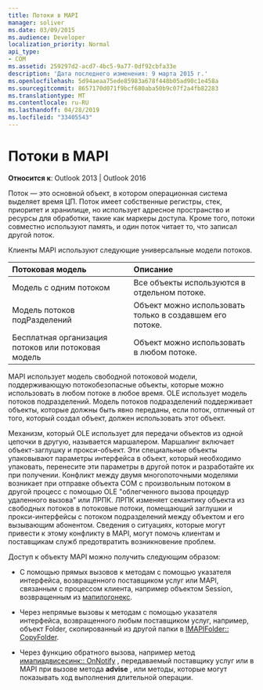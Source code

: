 ```yaml
---
title: Потоки в MAPI
manager: soliver
ms.date: 03/09/2015
ms.audience: Developer
localization_priority: Normal
api_type:
- COM
ms.assetid: 259297d2-acd7-4bc5-9a77-0df92cbfa33e
description: 'Дата последнего изменения: 9 марта 2015 г.'
ms.openlocfilehash: 5d94aeaa75ede85983a678f448b05ad90c1e458a
ms.sourcegitcommit: 8657170d071f9bcf680aba50b9c07f2a4fb82283
ms.translationtype: MT
ms.contentlocale: ru-RU
ms.lasthandoff: 04/28/2019
ms.locfileid: "33405543"
---
```

# <a name="threading-in-mapi"></a>Потоки в MAPI

  
  
**Относится к**: Outlook 2013 | Outlook 2016 
  
Поток — это основной объект, в котором операционная система выделяет время ЦП. Поток имеет собственные регистры, стек, приоритет и хранилище, но использует адресное пространство и ресурсы для обработки, такие как маркеры доступа. Кроме того, потоки совместно используют память, и один поток читает то, что записал другой поток.
  
Клиенты MAPI используют следующие универсальные модели потоков.
  
|**Потоковая модель**|**Описание**|
|:-----|:-----|
|Модель с одним потоком  <br/> |Все объекты используются в отдельном потоке.  <br/> |
|Модель потоков подРазделений  <br/> |Объект можно использовать только в создавшем его потоке.  <br/> |
|Бесплатная организация потоков или потоковая модель  <br/> |Объект можно использовать в любом потоке.  <br/> |
   
MAPI использует модель свободной потоковой модели, поддерживающую потокобезопасные объекты, которые можно использовать в любом потоке в любое время. OLE использует модель потоков подразделений. Модель потоков подразделений поддерживает объекты, которые должны быть явно переданы, если поток, отличный от того, который создал объект, должен использовать этот объект.
  
Механизм, который OLE использует для передачи объектов из одной цепочки в другую, называется маршалером. Маршалинг включает объект-заглушку и прокси-объект. Эти специальные объекты упаковывают параметры интерфейса в объект, который необходимо упаковать, перенесите эти параметры в другой поток и разработайте их при получении. Конфликт между двумя многопоточными моделями возникает при отправке объекта COM с произвольным потоком в другой процесс с помощью OLE "облегченного вызова процедур удаленного вызова" или ЛРПК. ЛРПК изменяет семантику объекта из свободных потоков в потоковые потоки, помещающий заглушки и прокси-интерфейсы с потоком подразделений между объектом и его вызывающим абонентом. Сведения о ситуациях, которые могут привести к этому конфликту в MAPI, могут помочь клиентам и поставщикам служб предотвратить возникновение проблем.
  
Доступ к объекту MAPI можно получить следующим образом:
  
- С помощью прямых вызовов к методам с помощью указателя интерфейса, возвращенного поставщиком услуг или MAPI, связанным с процессом клиента, например объектом Session, возвращенным из [мапилогонекс](mapilogonex.md).
    
- Через непрямые вызовы к методам с помощью указателя интерфейса, возвращенного любым поставщиком услуг, например, объект Folder, скопированный из другой папки в [IMAPIFolder:: CopyFolder](imapifolder-copyfolder.md).
    
- Через функцию обратного вызова, например метод [имапиадвисесинк:: OnNotify](imapiadvisesink-onnotify.md) , передаваемый поставщику услуг или в MAPI при вызове метода **advise** , или методы, которые могут показывать ход выполнения длительной операции. 
    

